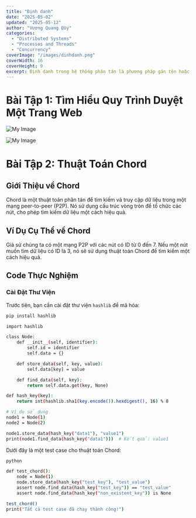 ```yaml
---
title: "Định danh"
date: "2025-05-02"
updated: "2025-05-12"
author: "Vương Quang QUý"
categories:
  - "Distributed Systems"
  - "Processes and Threads"
  - "Concurrency"
coverImage: "/images/dinhdanh.png"
coverWidth: 16
coverHeight: 9
excerpt: Định danh trong hệ thống phân tán là phương pháp gán tên hoặc ID cho các nút, tài nguyên hoặc dịch vụ, giúp chúng có thể được xác định và truy cập một cách hiệu quả trong môi trường mạng phân tán.
---
```

# Bài Tập 1: Tìm Hiểu Quy Trình Duyệt Một Trang Web
![My Image](/images/dinhdanh.jpg)

![My Image](/images/dinhdanh2.jpg)




# Bài Tập 2: Thuật Toán Chord

## Giới Thiệu về Chord
Chord là một thuật toán phân tán để tìm kiếm và truy cập dữ liệu trong một mạng peer-to-peer (P2P). Nó sử dụng cấu trúc vòng tròn để tổ chức các nút, cho phép tìm kiếm dữ liệu một cách hiệu quả.

## Ví Dụ Cụ Thể về Chord
Giả sử chúng ta có một mạng P2P với các nút có ID từ 0 đến 7. Nếu một nút muốn tìm dữ liệu có ID là 3, nó sẽ sử dụng thuật toán Chord để tìm kiếm một cách hiệu quả.

## Code Thực Nghiệm

### Cài Đặt Thư Viện
Trước tiên, bạn cần cài đặt thư viện `hashlib` để mã hóa:

```bash
pip install hashlib

import hashlib

class Node:
    def __init__(self, identifier):
        self.id = identifier
        self.data = {}

    def store_data(self, key, value):
        self.data[key] = value

    def find_data(self, key):
        return self.data.get(key, None)

def hash_key(key):
    return int(hashlib.sha1(key.encode()).hexdigest(), 16) % 8

# Ví dụ sử dụng
node1 = Node(1)
node2 = Node(2)

node1.store_data(hash_key("data1"), "value1")
print(node1.find_data(hash_key("data1")))  # Kết quả: value1
```
Dưới đây là một test case cho thuật toán Chord:
```bash
python

def test_chord():
    node = Node(1)
    node.store_data(hash_key("test_key"), "test_value")
    assert node.find_data(hash_key("test_key")) == "test_value"
    assert node.find_data(hash_key("non_existent_key")) is None

test_chord()
print("Tất cả test case đã chạy thành công!")
```